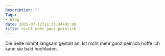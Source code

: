 ```yaml
---
Description: ""
Tags:
- blog
date: 2015-07-12T11:33:34+02:00
title: nicht mehr ganz peinlich
---
```


Die Seite nimmt langsam gestalt an. Ist nicht mehr ganz peinlich hoffe
ich kann sie bald hochladen.

